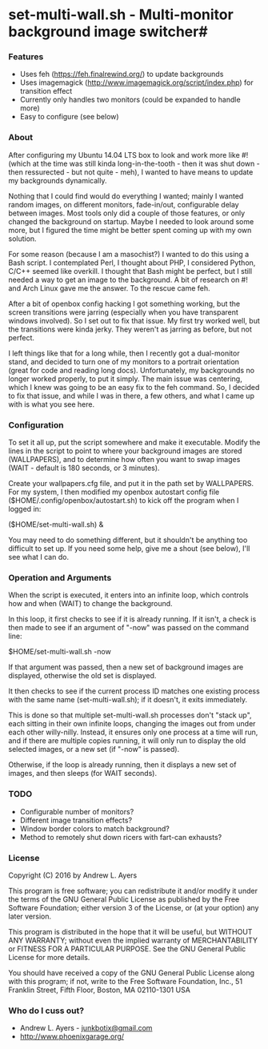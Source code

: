 # set-multi-wall.sh - Multi-monitor background image switcher#

### Features ###

* Uses feh (https://feh.finalrewind.org/) to update backgrounds
* Uses imagemagick (http://www.imagemagick.org/script/index.php) for transition effect
* Currently only handles two monitors (could be expanded to handle more)
* Easy to configure (see below)

### About ###

After configuring my Ubuntu 14.04 LTS box to look and work more like #! (which 
at the time was still kinda long-in-the-tooth - then it was shut down - then 
ressurected - but not quite - meh), I wanted to have means to update my 
backgrounds dynamically. 

Nothing that I could find would do everything I wanted; mainly I wanted random 
images, on different monitors, fade-in/out, configurable delay between images. 
Most tools only did a couple of those features, or only changed the background
on startup. Maybe I needed to look around some more, but I figured the time might
be better spent coming up with my own solution.

For some reason (because I am a masochist?) I wanted to do this using a Bash
script. I contemplated Perl, I thought about PHP, I considered Python, C/C++ 
seemed like overkill. I thought that Bash might be perfect, but I still needed a
way to get an image to the background. A bit of research on #! and Arch Linux gave
me the answer. To the rescue came feh.

After a bit of openbox config hacking I got something working, but the screen 
transitions were jarring (especially when you have transparent windows involved). 
So I set out to fix that issue. My first try worked well, but the transitions were 
kinda jerky. They weren't as jarring as before, but not perfect. 

I left things like that for a long while, then I recently got a dual-monitor 
stand, and decided to turn one of my monitors to a portrait orientation (great
for code and reading long docs). Unfortunately, my backgrounds no longer worked
properly, to put it simply. The main issue was centering, which I knew was
going to be an easy fix to the feh command. So, I decided to fix that issue, and 
while I was in there, a few others, and what I came up with is what you see here.

### Configuration ###

To set it all up, put the script somewhere and make it executable. Modify the 
lines in the script to point to where your background images are stored (WALLPAPERS), 
and to determine how often you want to swap images (WAIT - default is 180 seconds, 
or 3 minutes).

Create your wallpapers.cfg file, and put it in the path set by WALLPAPERS. For my
system, I then modified my openbox autostart config file ($HOME/.config/openbox/autostart.sh) to 
kick off the program when I logged in:

($HOME/set-multi-wall.sh) &

You may need to do something different, but it shouldn't be anything too difficult 
to set up. If you need some help, give me a shout (see below), I'll see what I 
can do.

### Operation and Arguments ###

When the script is executed, it enters into an infinite loop, which controls how
and when (WAIT) to change the background.

In this loop, it first checks to see if it is already running. If it isn't, a
check is then made to see if an argument of "-now" was passed on the command 
line:

$HOME/set-multi-wall.sh -now

If that argument was passed, then a new set of background images are displayed, 
otherwise the old set is displayed. 

It then checks to see if the current process ID matches one existing process 
with the same name (set-multi-wall.sh); if it doesn't, it exits immediately.

This is done so that multiple set-multi-wall.sh processes don't "stack up", each
sitting in their own infinite loops, changing the images out from under each other
willy-nilly. Instead, it ensures only one process at a time will run, and if
there are multiple copies running, it will only run to display the old selected
images, or a new set (if "-now" is passed).

Otherwise, if the loop is already running, then it displays a new set of images,
and then sleeps (for WAIT seconds).

### TODO ###

* Configurable number of monitors?
* Different image transition effects?
* Window border colors to match background?
* Method to remotely shut down ricers with fart-can exhausts?

### License ###

Copyright (C) 2016 by Andrew L. Ayers

This program is free software; you can redistribute it and/or modify it under
the terms of the GNU General Public License as published by the Free Software
Foundation; either version 3 of the License, or (at your option) any later 
version.

This program is distributed in the hope that it will be useful, but WITHOUT 
ANY WARRANTY; without even the implied warranty of MERCHANTABILITY or FITNESS 
FOR A PARTICULAR PURPOSE. See the GNU General Public License for more details.

You should have received a copy of the GNU General Public License along with 
this program; if not, write to the Free Software Foundation, Inc., 51 Franklin 
Street, Fifth Floor, Boston, MA 02110-1301  USA

### Who do I cuss out? ###

* Andrew L. Ayers - junkbotix@gmail.com
* http://www.phoenixgarage.org/
